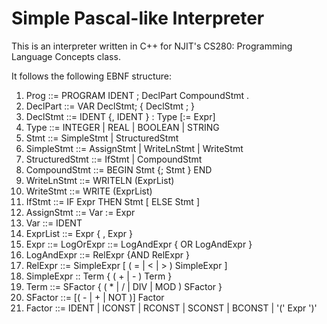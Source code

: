 # Simple Pascal-like Interpreter
This is an interpreter written in C++ for NJIT's CS280: Programming Language Concepts class. 

It follows the following EBNF structure:
1. Prog ::= PROGRAM IDENT ; DeclPart CompoundStmt . 
2. DeclPart ::= VAR DeclStmt; { DeclStmt ; }
3. DeclStmt ::= IDENT {, IDENT } : Type [:= Expr]
4. Type ::= INTEGER | REAL | BOOLEAN | STRING
5. Stmt ::= SimpleStmt | StructuredStmt 
6. SimpleStmt ::= AssignStmt | WriteLnStmt | WriteStmt
7. StructuredStmt ::= IfStmt | CompoundStmt
8. CompoundStmt ::= BEGIN Stmt {; Stmt } END
9. WriteLnStmt ::= WRITELN (ExprList)
10. WriteStmt ::= WRITE (ExprList)
11. IfStmt ::= IF Expr THEN Stmt [ ELSE Stmt ] 
12. AssignStmt ::= Var := Expr
13. Var ::= IDENT 
14. ExprList ::= Expr { , Expr }
15. Expr ::= LogOrExpr ::= LogAndExpr { OR LogAndExpr }
16. LogAndExpr ::= RelExpr {AND RelExpr }
17. RelExpr ::= SimpleExpr [ ( = | < | > ) SimpleExpr ]
18. SimpleExpr :: Term { ( + | - ) Term }
19. Term ::= SFactor { ( * | / | DIV | MOD ) SFactor }
20. SFactor ::= [( - | + | NOT )] Factor 
21. Factor ::= IDENT | ICONST | RCONST | SCONST | BCONST | '(' Expr ')'